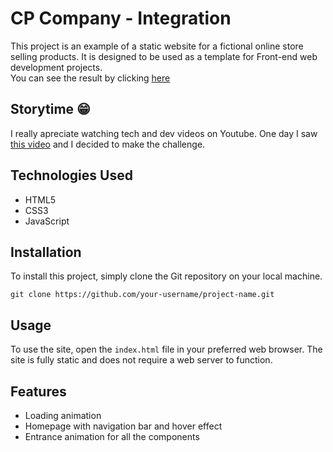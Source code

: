 # CP Company - Integration

This project is an example of a static website for a fictional online store selling products. It is designed to be used as a template for Front-end web development projects. \
You can see the result by clicking [here]()

## Storytime 😁

I really apreciate watching tech and dev videos on Youtube. One day I saw [this video]() and I decided to make the challenge.

## Technologies Used

- HTML5
- CSS3
- JavaScript

## Installation

To install this project, simply clone the Git repository on your local machine.

`git clone https://github.com/your-username/project-name.git`


## Usage

To use the site, open the `index.html` file in your preferred web browser. The site is fully static and does not require a web server to function.

## Features

- Loading animation
- Homepage with navigation bar and hover effect
- Entrance animation for all the components
